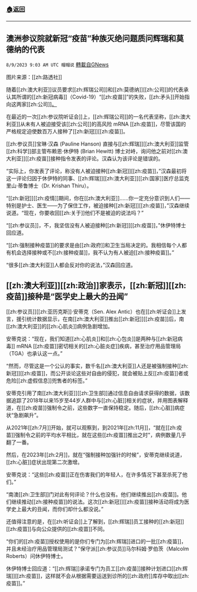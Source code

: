 ###  [:house:返回](README.md)
---


## 澳洲参议院就新冠“疫苗”种族灭绝问题质问辉瑞和莫德纳的代表
`8/9/2023 9:03 AM UTC 帽帽说` [轉載自GNews](https://gnews.org/articles/1537440)

 

图片来源：[[zh:路透社]]

 随着[[zh:澳大利亚]]议员要求[[zh:辉瑞公司]]和[[zh:莫德纳]][[zh:公司]]的代表承认其所谓的[[zh:新冠病毒]]（Covid-19）“[[zh:疫苗]]”的失败，[[zh:矛头]]开始指向这两家[[zh:公司]][。](https://amgreatness.com/2023/08/04/pfizer-and-moderna-reps-put-on-the-hot-seat-in-fiery-senate-hearing-in-australia/)

在最近的一次[[zh:参议院听证会]]上，[[zh:辉瑞公司]]的一名代表坚称，[[zh:澳大利亚]]从未有人被迫接受该[[zh:公司]]的高风险 mRNA [[zh:疫苗]]，尽管该国的严格规定迫使数百万人接种了[[zh:新冠]][[zh:疫苗]]。

[[zh:参议员]]宝琳·汉森 (Pauline Hanson) 直接与[[zh:辉瑞]][[zh:澳大利亚]]监管[[zh:科学]]部主管布赖恩·休伊特 (Brian Hewitt) 博士对峙，询问他之前对[[zh:澳大利亚]][[zh:疫苗]]接种指令发表的评论。汉森认为该评论是错误的。

“实际上，你发表了评论，称没有人被迫接种[[zh:新冠]][[zh:疫苗]]，”汉森最初将这一评论归因于休伊特的同事、[[zh:辉瑞]][[zh:澳大利亚]][[zh:国家]]医疗总监克里山·蒂鲁博士（Dr. Krishan Thiru）。

“[[zh:新冠]][[zh:疫情]]期间，你在[[zh:澳大利亚]]……你一定充分意识到人们——特别是护士、医生——为了保住工作，被迫接种[[zh:新冠]][[zh:疫苗]]，”汉森继续说道。“现在，你要收回[[zh:关于]]他们不是被迫的说法吗？”

“[[zh:参议员]]，不，我坚信没有人被迫接种[[zh:新冠]][[zh:疫苗]]，”休伊特博士回应道。

“[[zh:强制接种疫苗]]的要求是由[[zh:政府]]和卫生当局决定的。我相信每个人都有机会选择接种或不[[zh:接种疫苗]]，我不认为有人被迫[[zh:接种疫苗]]。”

“很多[[zh:澳大利亚]]人都会反对你的说法，”汉森回应道。

## **[[zh:澳大利亚]][[zh:政治]]家表示，[[zh:新冠]][[zh:疫苗]]接种是“医学史上最大的丑闻”**

[[zh:参议员]][[zh:亚历克斯]]·安蒂克（Sen. Alex Antic）也在[[zh:听证会]]上发言，援引统计数据显示，在南[[zh:澳大利亚]]推出[[zh:新冠]][[zh:疫苗]]后，南[[zh:澳大利亚]]的[[zh:心肌炎]]病例急剧增加。

安蒂克说：“现在，我们知道[[zh:心肌炎]]和[[zh:心包炎]]是两种与[[zh:新冠病毒]] mRNA [[zh:疫苗]]密切相关的[[zh:心脏炎症]]疾病，甚至治疗用品管理局（TGA）也承认这一点。”

“然而，尽管这是一个公认的事实，数千名[[zh:澳大利亚]]人还是被强制接种[[zh:新冠]][[zh:疫苗]]，而公开谈论这些对自由的侵犯，就会被贴上反[[zh:疫苗]]者或危险[[zh:虚假信息]]兜售者的标签。”

安蒂克引用了南[[zh:澳大利亚]][[zh:卫生部]]通过信息自由请求获得的数据，该数据追踪了2018年以来15岁至44岁人群中与[[zh:心脏]]相关的症状，并用图表解释道，在[[zh:疫苗]]强制令之前，这些数字一直保持稳定。随后，[[zh:心脏]]病症状“急剧飙升”。

从2021年[[zh:7月]]开始，就可以观察到，到2021年[[zh:11月]]，“就在[[zh:疫苗]]强制令之前的平均水平相比，就在这些[[zh:疫苗]]推出之时"，病例数量几乎翻了一番。

然后，在2023年[[zh:2月]]，就在“强制接种加强针的时候”，安蒂克继续说道，[[zh:心脏]]症状出现第二次激增。

安蒂克说：“这些[[zh:疫苗]]正在伤害我们的年轻人，在许多情况下甚至杀死了他们。”

“南澳[[zh:卫生部]]门对此有何评论？什么也没有。他们继续推出[[zh:疫苗]]。他们继续推动[[zh:接种疫苗]]的说法。这次[[zh:新冠]][[zh:疫苗]]接种活动将成为医学史上最大的丑闻，而你们却什么都没说。”

还值得注意的是，在[[zh:听证会]]上了解到，[[zh:辉瑞]]员工接种的[[zh:新冠]][[zh:疫苗]]与向公众提供的[[zh:疫苗]]不同。

“你们的[[zh:疫苗]]授权使用的是你们专门为[[zh:辉瑞]]进口的一批[[zh:疫苗]]，并且未经治疗用品管理局测试？”保守派[[zh:参议员]]马尔科姆·罗伯茨（Malcolm Roberts）问休伊特博士。

休伊特博士回应道：“[[zh:辉瑞]]承诺专门为员工[[zh:疫苗]]接种计划进口[[zh:辉瑞]][[zh:疫苗]]，这样就不会从根据需要运送到诊所的[[zh:政府]]库存中取出[[zh:疫苗]]。”
